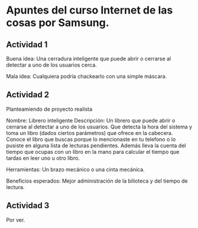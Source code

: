 # Apuntes del curso Internet de las cosas por Samsung.

## Actividad 1

Buena idea: Una cerradura inteligente que puede abrir o cerrarse al detectar a uno de los usuarios cerca.

Mala idea: Cualquiera podría chackearlo con una simple máscara.

## Actividad 2

Planteamiendo de proyecto realista

Nombre: Librero inteligente
Descripción: Un librero que puede abrir o cerrarse al detectar a uno de los usuarios. Que detecta la hora del sistema y toma un libro (dados ciertos parámetros) que ofrece en la cabecera. Conoce el libro que buscas porque lo mencionaste en tu telefono o lo pusiste en alguna lista de lecturas pendientes. Además lleva la cuenta del tiempo que ocupas con un libro en la mano para calcular el tiempo que tardas en leer uno u otro libro.

Herramientas: Un brazo mecánico o una cinta mecánica.

Beneficios esperados: Mejor administración de la bilioteca y del tiempo de lectura.

## Actividad 3 

Por ver.